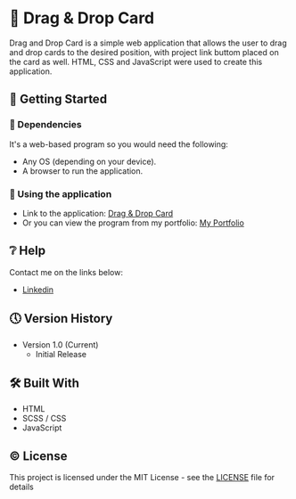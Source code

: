 # 📜 Drag & Drop Card

Drag and Drop Card is a simple web application that allows the user to drag and drop cards to the desired position, with project link buttom placed on the card as well. HTML, CSS and JavaScript were used to create this application.

## 🔧 Getting Started

### 📍 Dependencies

It's a web-based program so you would need the following:

* Any OS (depending on your device).
* A browser to run the application.

### 📍 Using the application

* Link to the application: [Drag & Drop Card](https://venerable-moxie-665ce6.netlify.app/)
* Or you can view the program from my portfolio: [My Portfolio](https://saimcode.github.io/myportfolio/)

## ❔ Help

Contact me on the links below:
* [Linkedin](https://www.linkedin.com/in/saim-qureshi-703060234?original_referer=https%3A%2F%2Fsaimcode.github.io%2F)

## 🕔 Version History

* Version 1.0 (Current)
    * Initial Release

## 🛠 Built With

* HTML
* SCSS / CSS
* JavaScript

## ©️ License

This project is licensed under the MIT License - see the [LICENSE](LICENSE) file for details
